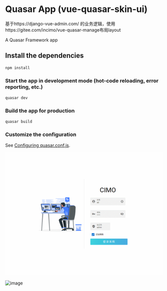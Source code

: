 # Quasar App (vue-quasar-skin-ui)

基于https://django-vue-admin.com/ 的业务逻辑，使用https://gitee.com/incimo/vue-quasar-manage布局layout

A Quasar Framework app

## Install the dependencies
```bash
npm install
```

### Start the app in development mode (hot-code reloading, error reporting, etc.)
```bash
quasar dev
```


### Build the app for production
```bash
quasar build
```

### Customize the configuration
See [Configuring quasar.conf.js](https://v1.quasar.dev/quasar-cli/quasar-conf-js).

![image](https://github.com/yuntiaoOS/vue-quasar-demo/blob/main/GIF%202021-8-17%2016-41-54.gif)

![image](https://user-images.githubusercontent.com/36034295/129695365-8b764eb7-21ec-4fd8-befb-0eb1a618b16c.png)

